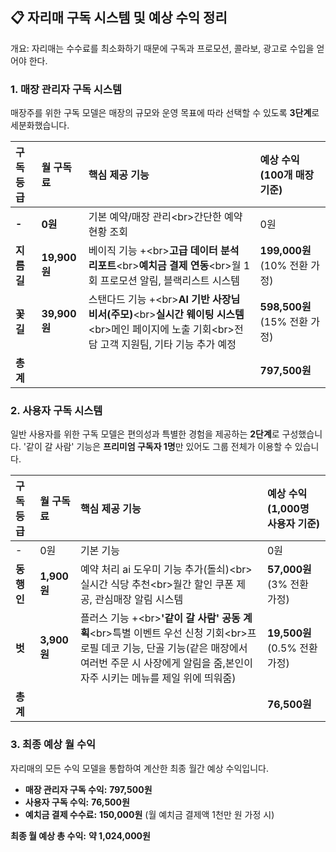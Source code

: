 ## **📋 자리매 구독 시스템 및 예상 수익 정리**

개요: 자리매는 수수료를 최소화하기 때문에 구독과 프로모션, 콜라보, 광고로 수입을 얻어야 한다.

### **1\. 매장 관리자 구독 시스템**

매장주를 위한 구독 모델은 매장의 규모와 운영 목표에 따라 선택할 수 있도록 **3단계**로 세분화했습니다.

| 구독 등급 | 월 구독료 | 핵심 제공 기능 | 예상 수익 (100개 매장 기준) |
| :---- | :---- | :---- | :---- |
| **\-** | **0원** | 기본 예약/매장 관리\<br\>간단한 예약 현황 조회 | 0원 |
| **지름길** | **19,900원** | 베이직 기능 \+\<br\>**고급 데이터 분석 리포트**\<br\>**예치금 결제 연동**\<br\>월 1회 프로모션 알림, 블랙리스트 시스템 | **199,000원** (10% 전환 가정) |
| **꽃길** | **39,900원** | 스탠다드 기능 \+\<br\>**AI 기반 사장님 비서(주모)**\<br\>**실시간 웨이팅 시스템**\<br\>메인 페이지에 노출 기회\<br\>전담 고객 지원팀, 기타 기능 추가 예정 | **598,500원** (15% 전환 가정) |
| **총계** |  |  | **797,500원** |

### **2\. 사용자 구독 시스템**

일반 사용자를 위한 구독 모델은 편의성과 특별한 경험을 제공하는 **2단계**로 구성했습니다. '같이 갈 사람' 기능은 **프리미엄 구독자 1명**만 있어도 그룹 전체가 이용할 수 있습니다.

| 구독 등급 | 월 구독료 | 핵심 제공 기능 | 예상 수익 (1,000명 사용자 기준) |
| :---- | :---- | :---- | :---- |
| \- | 0원 | 기본 기능 | 0원 |
| **동행인** | **1,900원** | 예약 처리 ai 도우미 기능 추가(돌쇠)\<br\>실시간 식당 추천\<br\>월간 할인 쿠폰 제공, 관심매장 알림 시스템 | **57,000원** (3% 전환 가정) |
| **벗** | **3,900원** | 플러스 기능 \+\<br\>**'같이 갈 사람' 공동 계획**\<br\>특별 이벤트 우선 신청 기회\<br\>프로필 데코 기능, 단골 기능(같은 매장에서 여러번 주문 시 사장에게 알림을 줌,본인이 자주 시키는 메뉴를 제일 위에 띄워줌) | **19,500원** (0.5% 전환 가정) |
| **총계** |  |  | **76,500원** |

### **3\. 최종 예상 월 수익**

자리매의 모든 수익 모델을 통합하여 계산한 최종 월간 예상 수익입니다.

* **매장 관리자 구독 수익:** **797,500원**  
* **사용자 구독 수익:** **76,500원**  
* **예치금 결제 수수료:** **150,000원** (월 예치금 결제액 1천만 원 가정 시)

**최종 월 예상 총 수익:** **약 1,024,000원**

